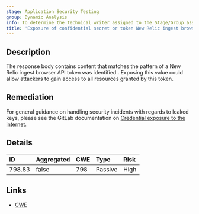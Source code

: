 ```yaml
---
stage: Application Security Testing
group: Dynamic Analysis
info: To determine the technical writer assigned to the Stage/Group associated with this page, see https://handbook.gitlab.com/handbook/product/ux/technical-writing/#assignments
title: 'Exposure of confidential secret or token New Relic ingest browser API token'
---
```


## Description

The response body contains content that matches the pattern of a New Relic ingest browser API token was identified..
Exposing this value could allow attackers to gain access to all resources granted by this token.

## Remediation

For general guidance on handling security incidents with regards to leaked keys, please see the GitLab documentation on [Credential exposure to the internet](../../../../../security/responding_to_security_incidents.md#credential-exposure-to-public-internet).

## Details

| ID | Aggregated | CWE | Type | Risk |
|:---|:-----------|:----|:-----|:-----|
| 798.83 | false | 798 | Passive | High |

## Links

- [CWE](https://cwe.mitre.org/data/definitions/798.html)
